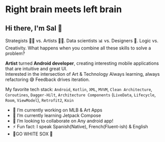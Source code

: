 # Right brain meets left brain
<h2>Hi there, I'm Sal  👋</h2>

Strategists 👨‍💻 vs. Artists 👨‍🎨. Data scientists 📊 vs. Designers 🎨. Logic vs. Creativity. 
What happens when you combine all these skills to solve a problem?

<b>Artist</b> turned <b>Android developer</b>, creating interesting mobile applications that are intuitive and great UI. <br>
Interested in the intersection of Art & Technology
Always learning, always refactoring :sweat_smile: Feedback drives iteration.

 My favorite tech stack: `Android`, `Kotlin`, `XML`, `MVVM`, `Clean Architecture`, `Coroutines`, `Dagger-Hilt`, `Architecture Components` (`LiveData`, `Lifecycle`, `Room`, `ViewModel`), `Retrofit2`, `Koin`


- 🔭 I’m currently working on MLB & Art Apps 
- 🌱 I’m currently learning Jetpack Compose
- 👯 I’m looking to collaborate on Any android app!
- ⚡ Fun fact: I speak Spanish(Native), French(Fluent-ish) & English
-  🧦GO WHITE SOX 🧦
